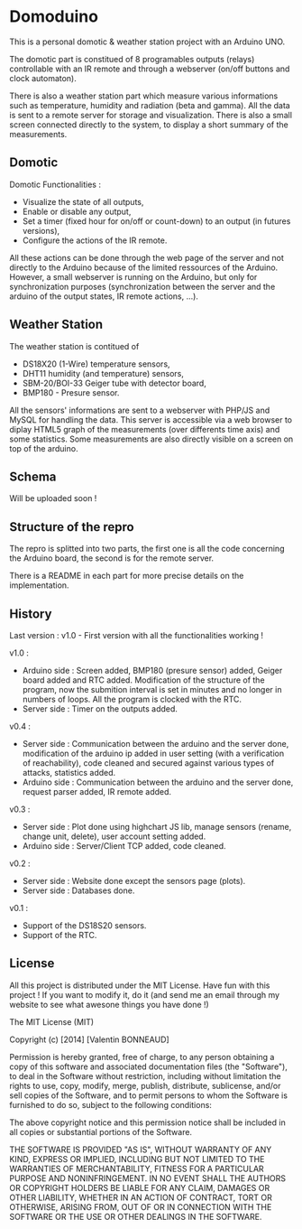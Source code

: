 Domoduino
===========

This is a personal domotic &amp; weather station project with an Arduino UNO.

The domotic part is constitued of 8 programables outputs (relays) controllable with an IR remote and through a webserver (on/off buttons and clock automaton).

There is also a weather station part which measure various informations such as temperature, humidity and radiation (beta and gamma). All the data is sent to a remote server for storage and visualization. There is also a small screen connected directly to the system, to display a short summary of the measurements.

Domotic
---------

Domotic Functionalities :

- Visualize the state of all outputs,
- Enable or disable any output,
- Set a timer (fixed hour for on/off or count-down) to an output (in futures versions),
- Configure the actions of the IR remote.

All these actions can be done through the web page of the server and not directly to the Arduino because of the limited ressources of the Arduino. However, a small webserver is running on the Arduino, but only for synchronization purposes (synchronization between the server and the arduino of the output states, IR remote actions, ...).

Weather Station
-------------

The weather station is contitued of 

- DS18X20 (1-Wire) temperature sensors,
- DHT11 humidity (and temperature) sensors,
- SBM-20/BOI-33 Geiger tube with detector board,
- BMP180 - Presure sensor.

All the sensors' informations are sent to a webserver with PHP/JS and MySQL for handling the data. This server is accessible via a web browser to diplay HTML5 graph of the measurements (over differents time axis) and some statistics. Some measurements are also directly visible on a screen on top of the arduino.

Schema
-------------

Will be uploaded soon !

Structure of the repro
----------------------

The repro is splitted into two parts, the first one is all the code concerning the Arduino board, the second is for the remote server.

There is a README in each part for more precise details on the implementation.

History
------------

Last version : v1.0 - First version with all the functionalities working !

v1.0 :

- Arduino side : Screen added, BMP180 (presure sensor) added, Geiger board added and RTC added. Modification of the structure of the program, now the submition interval is set in minutes and no longer in numbers of loops. All the program is clocked with the RTC.
- Server side : Timer on the outputs added.

v0.4 :

- Server side : Communication between the arduino and the server done, modification of the arduino ip added in user setting (with a verification of reachability), code cleaned and secured against various types of attacks, statistics added.
- Arduino side : Communication between the arduino and the server done, request parser added, IR remote added.

v0.3 :

- Server side : Plot done using highchart JS lib, manage sensors (rename, change unit, delete), user account setting added.
- Arduino side : Server/Client TCP added, code cleaned.

v0.2 :

- Server side : Website done except the sensors page (plots).
- Server side : Databases done.

v0.1 :

- Support of the DS18S20 sensors.
- Support of the RTC.


License
-------------

All this project is distributed under the MIT License. Have fun with this project ! If you want to modify it, do it (and send me an email through my website to see what awesone things you have done !)

The MIT License (MIT)

Copyright (c) [2014] [Valentin BONNEAUD]

Permission is hereby granted, free of charge, to any person obtaining a copy
of this software and associated documentation files (the "Software"), to deal
in the Software without restriction, including without limitation the rights
to use, copy, modify, merge, publish, distribute, sublicense, and/or sell
copies of the Software, and to permit persons to whom the Software is
furnished to do so, subject to the following conditions:

The above copyright notice and this permission notice shall be included in all
copies or substantial portions of the Software.

THE SOFTWARE IS PROVIDED "AS IS", WITHOUT WARRANTY OF ANY KIND, EXPRESS OR
IMPLIED, INCLUDING BUT NOT LIMITED TO THE WARRANTIES OF MERCHANTABILITY,
FITNESS FOR A PARTICULAR PURPOSE AND NONINFRINGEMENT. IN NO EVENT SHALL THE
AUTHORS OR COPYRIGHT HOLDERS BE LIABLE FOR ANY CLAIM, DAMAGES OR OTHER
LIABILITY, WHETHER IN AN ACTION OF CONTRACT, TORT OR OTHERWISE, ARISING FROM,
OUT OF OR IN CONNECTION WITH THE SOFTWARE OR THE USE OR OTHER DEALINGS IN THE
SOFTWARE.
